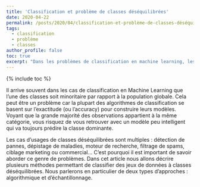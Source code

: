 ```yaml
---
title: 'Classification et problème de classes déséquilibrées'
date: 2020-04-22
permalink: /posts/2020/04/classification-et-problème-de-classes-déséquilibrées
tags:
  - classification
  - problème
  - classes
author_profile: false
toc: true
excerpt: "Dans les problèmes de classification en machine learning, les classes déséquilibrées posent des défis, car la plupart des algorithmes se basent sur l'exactitude, ce qui peut conduire à des modèles biaisés. Cet article examine l'importance d'aborder ce problème dans divers cas d'utilisation, tels que le dépistage de maladies et le filtrage de spams. Il propose plusieurs méthodes pour classifier des jeux de données déséquilibrés, en mettant l'accent sur les approches algorithmique et d'échantillonnage."
---
```


{% include toc %}

<p>Il arrive souvent dans les cas de classification en Machine Learning que l&rsquo;une des classes soit minoritaire par rapport &agrave; la population globale. Cela peut &ecirc;tre un probl&egrave;me car la plupart des algorithmes de classification se basent sur l&rsquo;exactitude (ou l&rsquo;accuracy) pour construire leurs mod&egrave;les. Voyant que la grande majorit&eacute; des observations appartient &agrave; la m&ecirc;me cat&eacute;gorie, vous risquez de vous retrouver avec un mod&egrave;le peu intelligent qui va toujours pr&eacute;dire la classe dominante.</p>



<p>Les cas d&rsquo;usages de classes d&eacute;s&eacute;quilibr&eacute;es sont multiples : d&eacute;tection de pannes, d&eacute;pistage de maladies, moteur de recherche, filtrage de spams, ciblage marketing ou commercial&hellip; C&rsquo;est pourquoi il est important de savoir aborder ce genre de probl&egrave;mes. Dans cet article nous allons d&eacute;crire plusieurs m&eacute;thodes permettant de classifier des jeux de donn&eacute;es &agrave; classes d&eacute;s&eacute;quilibr&eacute;es. Nous parlerons en particulier de deux types d&rsquo;approches : algorithmique et d&rsquo;&eacute;chantillonnage.</p>
